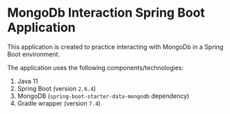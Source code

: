 # MongoDb Interaction Spring Boot Application

This application is created to practice interacting with MongoDb in a Spring Boot environment.

The application uses the following components/technologies:
1. Java 11
2. Spring Boot (version `2.6.4`)
3. MongoDB (`spring-boot-starter-data-mongodb` dependency)
4. Gradle wrapper (version `7.4`)
